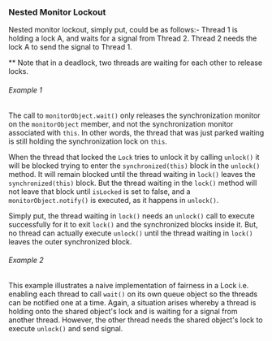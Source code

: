 ### Nested Monitor Lockout

Nested monitor lockout, simply put, could be as follows:-
Thread 1 is holding a lock A, and waits for a signal from Thread 2. Thread 2 needs the lock A to send the signal to Thread 1.

** Note that in a deadlock, two threads are waiting for each other to release locks.

###### Example 1
The call to `monitorObject.wait()` only releases the synchronization monitor on the `monitorObject` member, and not the synchronization monitor associated with `this`. In other words, the thread that was just parked waiting is still holding the synchronization lock on `this`.

When the thread that locked the `Lock` tries to unlock it by calling `unlock()` it will be blocked trying to enter the `synchronized(this)` block in the `unlock()` method. It will remain blocked until the thread waiting in `lock()` leaves the `synchronized(this)` block. But the thread waiting in the `lock()` method will not leave that block until `isLocked` is set to false, and a `monitorObject.notify()` is executed, as it happens in `unlock()`.

Simply put, the thread waiting in `lock()` needs an `unlock()` call to execute successfully for it to exit `lock()` and the synchronized blocks inside it. But, no thread can actually execute `unlock()` until the thread waiting in `lock()` leaves the outer synchronized block.

###### Example 2
This example illustrates a naive implementation of fairness in a Lock i.e. enabling each thread to call `wait()` on its own queue object so the threads can be notified one at a time. Again, a situation arises whereby a thread is holding onto the shared object's lock and is waiting for a signal from another thread. However, the other thread needs the shared object's lock to execute `unlock()` and send signal.
